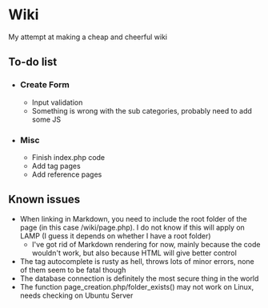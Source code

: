 # Wiki
My attempt at making a cheap and cheerful wiki

## To-do list
- ### Create Form
	- Input validation
	- Something is wrong with the sub categories, probably need to add some JS
- ### Misc
	- Finish index.php code
	- Add tag pages
	- Add reference pages

## Known issues
- When linking in Markdown, you need to include the root folder of the page (in this case /wiki/page.php). I do not know if this will apply on LAMP (I guess it depends on whether I have a root folder)
	- I've got rid of Markdown rendering for now, mainly because the code wouldn't work, but also because HTML will give better control
- The tag autocomplete is rusty as hell, throws lots of minor errors, none of them seem to be fatal though
- The database connection is definitely the most secure thing in the world
- The function page_creation.php/folder_exists() may not work on Linux, needs checking on Ubuntu Server

